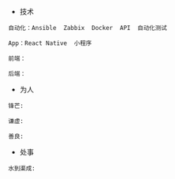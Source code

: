* 技术

```
自动化：Ansible  Zabbix  Docker  API  自动化测试

App：React Native  小程序

前端：

后端：
```

* 为人

```
锋芒:

谦虚: 

善良:
```

* 处事

```
水到渠成:
```



